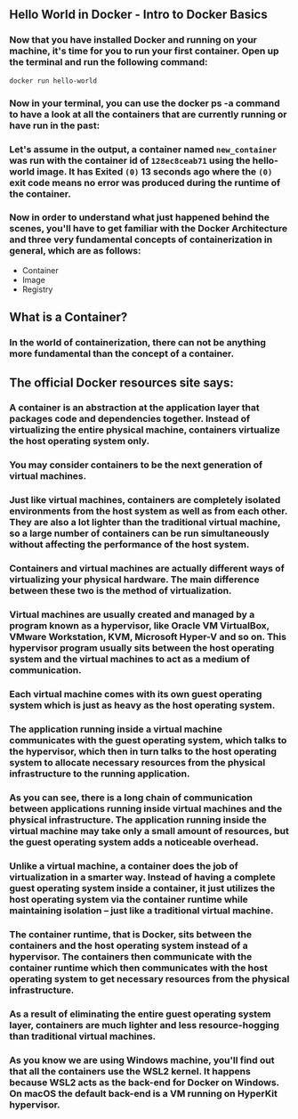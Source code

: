 ## Hello World in Docker - Intro to Docker Basics

### Now that you have installed Docker and running on your machine, it's time for you to run your first container. Open up the terminal and run the following command:

```
docker run hello-world
```

### Now in your terminal, you can use the docker ps -a command to have a look at all the containers that are currently running or have run in the past:

### Let's assume in the output, a container named `new_container` was run with the container id of `128ec8ceab71` using the hello-world image. It has Exited `(0)` 13 seconds ago where the `(0)` exit code means no error was produced during the runtime of the container.

### Now in order to understand what just happened behind the scenes, you'll have to get familiar with the Docker Architecture and three very fundamental concepts of containerization in general, which are as follows:

- Container
- Image
- Registry

## What is a Container?

### In the world of containerization, there can not be anything more fundamental than the concept of a container.

## The official Docker resources site says:

### A container is an abstraction at the application layer that packages code and dependencies together. Instead of virtualizing the entire physical machine, containers virtualize the host operating system only.

### You may consider containers to be the next generation of virtual machines.

### Just like virtual machines, containers are completely isolated environments from the host system as well as from each other. They are also a lot lighter than the traditional virtual machine, so a large number of containers can be run simultaneously without affecting the performance of the host system.‌

### Containers and virtual machines are actually different ways of virtualizing your physical hardware. The main difference between these two is the method of virtualization.

### Virtual machines are usually created and managed by a program known as a hypervisor, like Oracle VM VirtualBox, VMware Workstation, KVM, Microsoft Hyper-V and so on. This hypervisor program usually sits between the host operating system and the virtual machines to act as a medium of communication.

### Each virtual machine comes with its own guest operating system which is just as heavy as the host operating system.

### The application running inside a virtual machine communicates with the guest operating system, which talks to the hypervisor, which then in turn talks to the host operating system to allocate necessary resources from the physical infrastructure to the running application.

### As you can see, there is a long chain of communication between applications running inside virtual machines and the physical infrastructure. The application running inside the virtual machine may take only a small amount of resources, but the guest operating system adds a noticeable overhead.

### Unlike a virtual machine, a container does the job of virtualization in a smarter way. Instead of having a complete guest operating system inside a container, it just utilizes the host operating system via the container runtime while maintaining isolation – just like a traditional virtual machine.

### The container runtime, that is Docker, sits between the containers and the host operating system instead of a hypervisor. The containers then communicate with the container runtime which then communicates with the host operating system to get necessary resources from the physical infrastructure.

### As a result of eliminating the entire guest operating system layer, containers are much lighter and less resource-hogging than traditional virtual machines.

### As you know we are using Windows machine, you'll find out that all the containers use the WSL2 kernel. It happens because WSL2 acts as the back-end for Docker on Windows. On macOS the default back-end is a VM running on HyperKit hypervisor.
